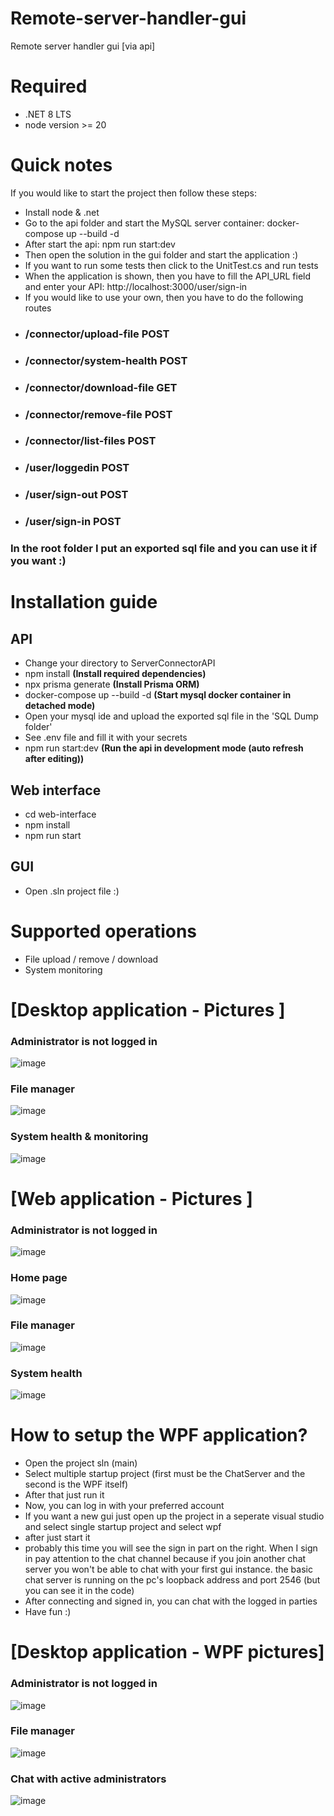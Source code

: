 # Remote-server-handler-gui
Remote server handler gui [via api]

# Required
- .NET 8 LTS
- node version >= 20

# Quick notes
If you would like to start the project then follow these steps:
- Install node & .net
- Go to the api folder and start the MySQL server container: docker-compose up --build -d
- After start the api: npm run start:dev
- Then open the solution in the gui folder and start the application :)
- If you want to run some tests then click to the UnitTest.cs and run tests
- When the application is shown, then you have to fill the API_URL field and enter your API: http://localhost:3000/user/sign-in
- If you would like to use your own, then you have to do the following routes
- ### /connector/upload-file POST
- ### /connector/system-health POST
- ### /connector/download-file GET
- ### /connector/remove-file POST
- ### /connector/list-files POST
- ### /user/loggedin POST
- ### /user/sign-out POST
- ### /user/sign-in POST
  
### In the root folder I put an exported sql file and you can use it if you want :)

# Installation guide
## API
- Change your directory to ServerConnectorAPI
- npm install                                                  **(Install required dependencies)**
- npx prisma generate                                          **(Install Prisma ORM)**
- docker-compose up --build -d                                 **(Start mysql docker container in detached mode)**
- Open your mysql ide and upload the exported sql file in the 'SQL Dump folder'
- See .env file and fill it with your secrets
- npm run start:dev                                            **(Run the api in development mode (auto refresh after editing))**

## Web interface
- cd web-interface
- npm install
- npm run start

## GUI
- Open .sln project file :)

# Supported operations
- File upload / remove / download
- System monitoring

# [Desktop application - Pictures ]

### Administrator is not logged in
![image](https://github.com/user-attachments/assets/0ea650dc-7c86-4198-a712-622f25828b0f)


### File manager
![image](https://github.com/user-attachments/assets/2d35dbf0-a497-49b0-ae7f-632fbc681b30)



### System health & monitoring
![image](https://github.com/user-attachments/assets/3534db03-cbc6-40ed-8688-6341c57876a8)

# [Web application - Pictures ]

### Administrator is not logged in
![image](https://github.com/user-attachments/assets/a231c5c5-07fe-4743-b2dc-08dff6cd57ef)

### Home page
![image](https://github.com/user-attachments/assets/b1aa4824-a415-4b2f-a5e6-b72d7087a5b9)

### File manager
![image](https://github.com/user-attachments/assets/0a1751ef-4e75-47fe-a343-81e886820d8b)

### System health
![image](https://github.com/user-attachments/assets/e817a142-147f-47fa-a5f8-add7532e8b73)

# How to setup the WPF application?
- Open the project sln (main)
- Select multiple startup project (first must be the ChatServer and the second is the WPF itself)
- After that just run it
- Now, you can log in with your preferred account
- If you want a new gui just open up the project in a seperate visual studio and select single startup project and select wpf
- after just start it
- probably this time you will see the sign in part on the right. When I sign in pay attention to the chat channel because if you join another chat server you won't be able to chat with your first gui instance.
  the basic chat server is running on the pc's loopback address and port 2546 (but you can see it in the code)
- After connecting and signed in, you can chat with the logged in parties
- Have fun :)

# [Desktop application - WPF pictures]

### Administrator is not logged in
![image](https://github.com/user-attachments/assets/c9e1e0ff-da07-4a8d-99d7-4a30bf81faa7)

### File manager
![image](https://github.com/user-attachments/assets/1d636dc7-dfe8-4fd1-9b69-e373c424d460)

### Chat with active administrators
![image](https://github.com/user-attachments/assets/9d55646a-fc1c-422d-bf6f-9acfa1048cfc)

